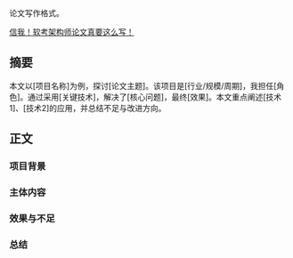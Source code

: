 论文写作格式。

[信我！软考架构师论文真要这么写！](https://blog.csdn.net/qq_36095679/article/details/147885949)

## 摘要
本文以[项目名称]为例，探讨[论文主题]。该项目是[行业/规模/周期]，我担任[角色]。通过采用[关键技术]，解决了[核心问题]，最终[效果]。本文重点阐述[技术1]、[技术2]的应用，并总结不足与改进方向。

## 正文
### 项目背景

### 主体内容

### 效果与不足

### 总结